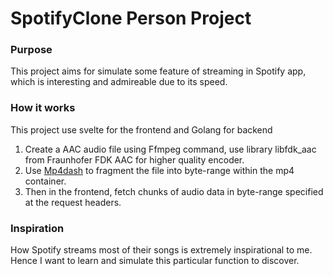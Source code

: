 # SpotifyClone Person Project

### Purpose
This project aims for simulate some feature of streaming in Spotify app, which is interesting and admireable
due to its speed. 

### How it works
This project use svelte for the frontend and Golang for backend
1. Create a AAC audio file using Ffmpeg command, use library libfdk_aac from Fraunhofer FDK AAC for higher quality encoder.
2. Use [Mp4dash](http://www.bento4.com/documentation/mp4dash/) to fragment the file into byte-range within the mp4 container.
3. Then in the frontend, fetch chunks of audio data in byte-range specified at the request headers.

### Inspiration
How Spotify streams most of their songs is extremely inspirational to me. Hence I want to learn and simulate this particular
function to discover.
